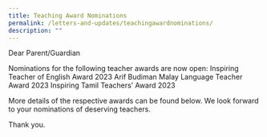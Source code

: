 ```yaml
---
title: Teaching Award Nominations
permalink: /letters-and-updates/teachingawardnominations/
description: ""
---
```

Dear Parent/Guardian

Nominations for the following teacher awards are now open:
Inspiring Teacher of English Award 2023
Arif Budiman Malay Language Teacher Award 2023
Inspiring Tamil Teachers’ Award 2023

More details of the respective awards can be found below. We look forward to your nominations of deserving teachers.

Thank you.
